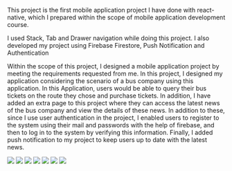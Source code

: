 This project is the first mobile application project I have done with react-native, which I prepared within the scope of mobile application development course.

I used Stack, Tab and Drawer navigation while doing this project.
I also developed my project using Firebase Firestore, Push Notification and Authentication

Within the scope of this project, I designed a mobile application project by meeting the requirements requested from me. In this project, I designed my application considering the scenario of a bus company using this application. In this Application, users would be able to query their bus tickets on the route they chose and purchase tickets. In addition, I have added an extra page to this project where they can access the latest news of the bus company and view the details of these news. In addition to these, since I use user authentication in the project, I enabled users to register to the system using their mail and passwords with the help of firebase, and then to log in to the system by verifying this information. Finally, I added push notification to my project to keep users up to date with the latest news.


![](https://github.com/necdetcan/MobileAppProject/blob/main/mobileScreenshots/1.png?raw=true)
![](https://github.com/necdetcan/MobileAppProject/blob/main/mobileScreenshots/2.png?raw=true)
![](https://github.com/necdetcan/MobileAppProject/blob/main/mobileScreenshots/3.png?raw=true)
![](https://github.com/necdetcan/MobileAppProject/blob/main/mobileScreenshots/4.png?raw=true)
![](https://github.com/necdetcan/MobileAppProject/blob/main/mobileScreenshots/5.png?raw=true)
![](https://github.com/necdetcan/MobileAppProject/blob/main/mobileScreenshots/6.png?raw=true)
![](https://github.com/necdetcan/MobileAppProject/blob/main/mobileScreenshots/7.png?raw=true)

